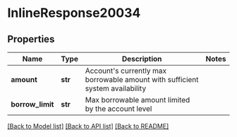 # InlineResponse20034

## Properties
Name | Type | Description | Notes
------------ | ------------- | ------------- | -------------
**amount** | **str** | Account&#x27;s currently max borrowable amount with sufficient system availability | 
**borrow_limit** | **str** | Max borrowable amount limited by the account level | 

[[Back to Model list]](../README.md#documentation-for-models) [[Back to API list]](../README.md#documentation-for-api-endpoints) [[Back to README]](../README.md)

